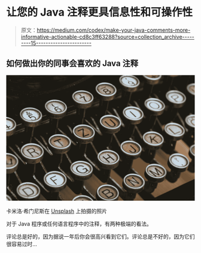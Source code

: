 # 让您的 Java 注释更具信息性和可操作性

> 原文：<https://medium.com/codex/make-your-java-comments-more-informative-actionable-cd8c3ff63288?source=collection_archive---------15----------------------->

## 如何做出你的同事会喜欢的 Java 注释

![](img/a18939485c81da9be8c7a9236e414317.png)

卡米洛·希门尼斯在 [Unsplash](https://unsplash.com?utm_source=medium&utm_medium=referral) 上拍摄的照片

对于 Java 程序或任何语言程序中的注释，有两种极端的看法。

评论总是好的，因为据说一年后你会很高兴看到它们。评论总是不好的，因为它们很容易过时…